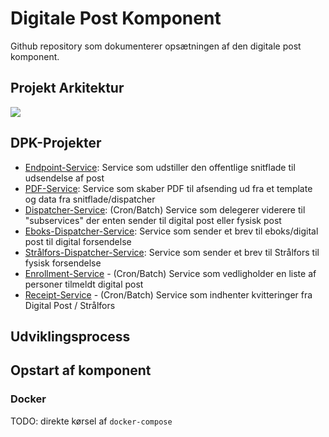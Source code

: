 # Digitale Post Komponent
Github repository som dokumenterer opsætningen af den digitale post komponent.

## Projekt Arkitektur
[![](https://mermaid.ink/img/pako:eNqFktFugjAYhV-l6dWWyLwniwkO0GUmM-Bd8aLSH2mElpSfLYvxcfYke7GVoaLOaK_K4fvbc066pakWQF2aFfozzblBMosSRezy2MLwLJPpsvuum9Xa8ConvlxL5AWZ6xrJmy4rrUBhB7VrzAIlKi0VkhjMh0xh6Tijll4bqHvuhfmyrjimOZgj-XwdtWrAgpXe1KQfWp4DIYvx57vItLkB-Wzuh8fb-n8Ta9rooigB73iZsghSkNWddAeFPRx2xOfIV7yGx_29oMSNavuj_NdJvGBntcdKYlZwcRohcJ5svpY9iXVFm15o_23EaDj_K7KfCtupeBF53ix8j2LbtdmXfZnGI45DcsSqdodD0bl2Kuva2Rwey5PYDC01ImM6oCWYkkthH-G2PSChmEMJCXXtVkDGmwITmqidRXmDOv5SKXXRNDCgTSU4gi-59V124u4XXBriaw?type=png)](https://mermaid.live/edit#pako:eNqFktFugjAYhV-l6dWWyLwniwkO0GUmM-Bd8aLSH2mElpSfLYvxcfYke7GVoaLOaK_K4fvbc066pakWQF2aFfozzblBMosSRezy2MLwLJPpsvuum9Xa8ConvlxL5AWZ6xrJmy4rrUBhB7VrzAIlKi0VkhjMh0xh6Tijll4bqHvuhfmyrjimOZgj-XwdtWrAgpXe1KQfWp4DIYvx57vItLkB-Wzuh8fb-n8Ta9rooigB73iZsghSkNWddAeFPRx2xOfIV7yGx_29oMSNavuj_NdJvGBntcdKYlZwcRohcJ5svpY9iXVFm15o_23EaDj_K7KfCtupeBF53ix8j2LbtdmXfZnGI45DcsSqdodD0bl2Kuva2Rwey5PYDC01ImM6oCWYkkthH-G2PSChmEMJCXXtVkDGmwITmqidRXmDOv5SKXXRNDCgTSU4gi-59V124u4XXBriaw)

## DPK-Projekter
- [Endpoint-Service](https://github.com/trifork/dpk-docs): Service som udstiller den offentlige snitflade til udsendelse af post
- [PDF-Service](https://github.com/trifork/dpk-docs): Service som skaber PDF til afsending ud fra et template og data fra snitflade/dispatcher
- [Dispatcher-Service](https://github.com/trifork/dpk-docs): (Cron/Batch) Service som delegerer viderere til "subservices" der enten sender til digital post eller fysisk post
- [Eboks-Dispatcher-Service](https://github.com/trifork/dpk-docs): Service som sender et brev til eboks/digital post til digital forsendelse
- [Strålfors-Dispatcher-Service](https://github.com/trifork/dpk-docs): Service som sender et brev til Strålfors til fysisk forsendelse
- [Enrollment-Service](https://github.com/trifork/dpk-docs) - (Cron/Batch) Service som vedligholder en liste af personer tilmeldt digital post
- [Receipt-Service](https://github.com/trifork/dpk-docs) - (Cron/Batch) Service som indhenter kvitteringer fra Digital Post / Strålfors

## Udviklingsprocess

## Opstart af komponent
### Docker
TODO: direkte kørsel af `docker-compose`
